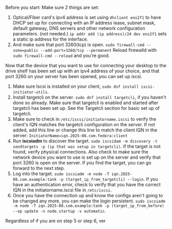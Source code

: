 Before you start: Make sure 2 things are set:

1. Optical/Fiber card's ipv4 address is set using `dhclient ens2f1`  to have DHCP set up for connecting with an IP address lease, subnet mask, default gateway, DNS servers and other network configuration parameters. (not needed.) `ip addr add (ip address)/24 dev ens2f1` sets a static ip address for the interface.
2. And make sure that port 3260(tcp) is open. `sudo firewall-cmd --zone=public --add-port=3260/tcp --permanent` Reload firewalld with `sudo firewall-cmd --reload` and you're good.

Now that the device that you want to use for connecting your desktop to the drive shelf has been set up with an ipv4 address of your choice, and that port 3260 on your server has been opened, you can set up iscsi.

1. Make sure Iscsi is installed on your client, `sudo dnf install iscsi-initiator-utils`.
2. Install targetcli on the server. `sudo dnf install targetcli`, if you haven't done so already. Make sure that targetcli is enabled and started after targetcli has been set up. See the Targetcli section for basic set up of targetcli. 
3. Make sure to check in `/etc/iscsi/initiatorname.iscsi` to verify the client's IQN matches the targetcli configuration on the server. If not added, add this line or change this line to match the client IQN in the server: `InitiatorName=iqn.2025-08.com.fedora:client`
4. Run **iscsiadm** to discover the target. `sudo iscsidam -m discovery -t sendtargets -p (ip that was setup in targetcli)`. If the target is not found, verify physical connections. Also check to make sure the network device you want to use is set up on the server and verify that port 3260 is open on the server. If you find the target, you can go forward to the next step.
5. Log into the target. `sudo iscsiadm -m node -T iqn.2025-08.com.example:tank -p (target_ip_from_targetcli) --login`. If you have an authentication error, check to verify that you have the correct IQN in the initiatorname.iscsi file in `/etc/iscsi`. 
6. Once you have the connection up and know the configs aren't going to be changed any more, you can make the login persistent. `sudo iscsiadm -m node -T iqn.2025-08.com.example:tank -p (target_ip_from_before) --op update -n node.startup -v automatic`.

Regardless of if you are on step 5 or step 6, ver